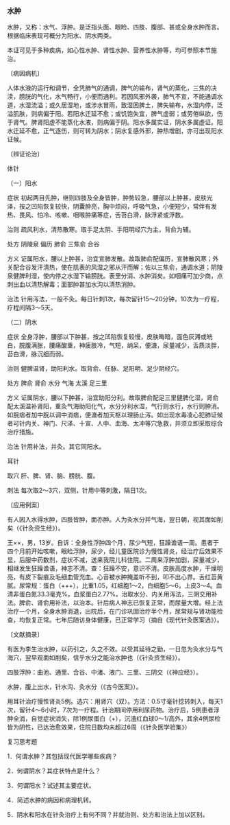 ### 水肿

水肿，又称：水气、浮肿。是泛指头面、眼睑、四肢、腹部、甚或全身水肿而言。根据临床表现可概分为阳水、阴水两类。

本证可见于多种疾病，如心性水肿、肾性水肿、营养性水肿等，均可参照本节施治。

〔病因病机〕

人体水液的运行和调节，全凭肺气的通调，脾气的输布，肾气的蒸化，三焦的决渎，膀胱的气化，水气畅行，小便而通利。若因风邪外袭，肺气不宣，不能通调水道，水湿流溢；或久居湿地，或涉水冒雨，致湿困脾土，脾失输布，水湿内停，泛溢肌肤，则病偏于阳。若阳水迁延不愈；或饥饱失宜，脾气虚弱；或劳倦纵欲，伤于肾气。脾肾阳虚不能蒸化水液，则病偏于阴。阳水多属实证，阴水多属虚证。阳水迁延不愈，正气逐伤，则可转为阴水；阴水复感外邪，肿热增剧，亦可出现阳水证候。

〔辨证论治〕

体针

（一）阳水

症状  初起两目先肿，继则四肢及全身皆肿，肿势较急，腰部以上肿甚，皮肤光泽，按之凹陷恢复较快，阴囊肿亮，胸中烦闷，呼吸气急，小便短少，常伴有发热、畏风、怕冷、咳嗽、咽喉肿痛等症，舌苔白滑，脉浮紧或浮数。

治则  疏风利水，清热散寒。取手足太阴、手阳明经穴为主，背俞为辅。

处方  阴陵泉  偏历  肺俞  三焦俞  合谷

方义  证属阳水，腰以上肿甚，治宜宣肺发散。故取肺俞配偏历，宣肺散风寒；外关配合谷发汗清热，使在肌表的风湿之邪从汗而解；佐以三焦俞，通调水道；阴陵泉健脾利湿，使内停之水湿下输膀胱。表里分消、水肿消矣。如咽痛可加少商，点刺出血以清热解毒；面部肿甚加水沟以清热消肿。

治法  针用泻法，一般不灸。每日针刺1次，每次留针15～20分钟，10次为一疗程，疗程间隔3～5天。

（二）阴水

症状  全身浮肿，腰部以下肿甚，按之凹陷恢复较慢，皮肤晦暗，面色灰滞或㿠白，脘腹满胀，腰痛酸重，神疲肢冷，气短，纳呆，便溏，尿量减少，舌质淡胖，苔白滑，脉沉细而弱。

治则  健脾温肾，助阳利水。取背俞、任脉、足阳明、足少阴经穴。

处方  脾俞  肾俞  水分  气海  太溪  足三里

方义  证属阴水，腰以下肿甚，治宜助阳分利。故取脾俞配足三里健脾化湿，肾俞配太溪温补肾阳，重灸气海助阳化气，水分分利水湿，气行则水行，水行则肿消。如脘痞者加中脘以调中消痞，便溏者加天枢以理肠止泻。如出现水毒凌心犯肺证候者可针内关、神门、尺泽、十宣、人中、血海、太冲等穴急救，并须立即采取综合治疗措施。

治法  针用补法，并灸。其它同阳水。

耳针

取穴  肝、脾、肾、脑、膀胱、腹。

刺法  每次取2～3穴，双侧，针用中等刺激，隔日1次。

〔应用例案〕

有人因入水得水肿，四肢皆肿，面亦肿。人为灸水分并气海，翌日朝，视其面如削矣（《针灸资生经》）。

王××，男，13岁。自诉：全身性浮肿四个月，尿少气短，狂躁谵语一周。患者于四个月前开始咳嗽，眼睑浮肿，尿少，经儿童医院诊为慢性肾炎，经治疗后效果不显，后服中药数剂，症状不减，送来我院儿科住院。二周来浮肿加剧，尿量减少，相继发生狂躁谵语，神志不清。查：狂躁不安，意识不清。皮肤高度水肿，干燥明亮，有皮下裂痕及毛细血管充血。心音被水肿掩盖听不到，叩不出心界。舌红苔黄腻。尿常规：蛋白（+++），比重1.05，红细胞1～2，白细胞5～6，上皮3～4。血清非蛋白氮33.3毫克%。血浆蛋白2.77%。治取水分、内关用泻法，三阴交用补法。脾俞、肾俞用补法，以治本。针后病人神志已恢复正常，而尿量大增。经上法治疗一个月，全身水肿消退，出院后，在门诊巩固治疗半个月，尿常规与肾功能检查，均恢复正常。七年后随访身体健康，已正常学习（摘自《现代针灸医案选》）。

〔文献摘录〕

有医为李生治水肿，以药引之，久之不效。以受其延待之勤，一日忽为灸水分与气海穴，翌早观面如削矣，信乎水分之能治水肿也（《针灸资生经》）。

四肢浮肿：曲池、通里、合谷、中渚、液门、三里、三阴交（《神应经》）。

水肿，腹上出水，针水沟、灸水分（《古今医案》）。

用耳针治疗慢性肾炎5例。选穴：用肾穴（双）。方法：0.5寸毫针捻转刺入，每天1次，留针4～6小时，7次为一疗程。针治期间停用利尿药物。治疗后，5例患者浮肿全消，自觉症状消失，除1例尿蛋白（+），沉渣红血球0～1/高外，其余4例尿检皆为阴性，已达治愈效果，住院日数均未超过6周（《针灸医学验集》）

复习思考题

1．何谓水肿？其包括现代医学哪些疾病？

2．何谓阴水？其症状特点是什么？

3．何谓阳水？试述其主要症状。

4．简述水肿的病因和病理机转。

5．阴水和阳水在针灸治疗上有何不同？并就治则、处方和治法上加以区别。